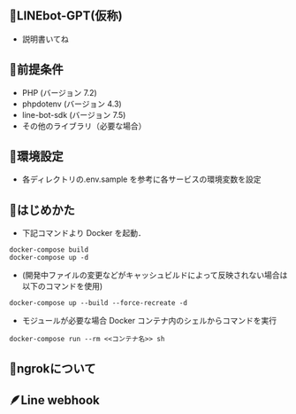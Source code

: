 ## 👑LINEbot-GPT(仮称)

- 説明書いてね

## 📌前提条件

- PHP (バージョン 7.2)
- phpdotenv (バージョン 4.3)
- line-bot-sdk (バージョン 7.5)
- その他のライブラリ（必要な場合）

## 📝環境設定

- 各ディレクトリの.env.sample を参考に各サービスの環境変数を設定

## 🤖はじめかた

- 下記コマンドより Docker を起動．

```Shell
docker-compose build
docker-compose up -d
```

- (開発中ファイルの変更などがキャッシュビルドによって反映されない場合は以下のコマンドを使用)

```Shell
docker-compose up --build --force-recreate -d
```

- モジュールが必要な場合 Docker コンテナ内のシェルからコマンドを実行

```Shell
docker-compose run --rm <<コンテナ名>> sh
```

## 🐤ngrokについて

## 🪶Line webhook

## 